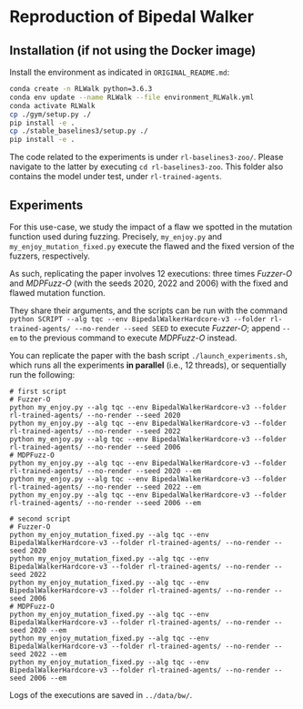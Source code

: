 # Reproduction of Bipedal Walker

## Installation (if not using the Docker image)

Install the environment as indicated in `ORIGINAL_README.md`:
```bash
conda create -n RLWalk python=3.6.3
conda env update --name RLWalk --file environment_RLWalk.yml
conda activate RLWalk
cp ./gym/setup.py ./
pip install -e .
cp ./stable_baselines3/setup.py ./
pip install -e .
```
The code related to the experiments is under `rl-baselines3-zoo/`. Please navigate to the latter by executing `cd rl-baselines3-zoo`.
This folder also contains the model under test, under `rl-trained-agents`.

## Experiments

For this use-case, we study the impact of a flaw we spotted in the mutation function used during fuzzing. Precisely, `my_enjoy.py` and `my_enjoy_mutation_fixed.py` execute the flawed and the fixed version of the fuzzers, respectively.

As such, replicating the paper involves 12 executions: three times *Fuzzer-O* and *MDPFuzz-O* (with the seeds 2020, 2022 and 2006) with the fixed and flawed mutation function.

They share their arguments, and the scripts can be run with the command `python SCRIPT --alg tqc --env BipedalWalkerHardcore-v3 --folder rl-trained-agents/ --no-render --seed SEED` to execute *Fuzzer-O*; append `--em` to the previous command to execute *MDPFuzz-O* instead.

You can replicate the paper with the bash script `./launch_experiments.sh`, which runs all the experiments **in parallel** (i.e., 12 threads), or sequentially run the following:
```
# first script
# Fuzzer-O
python my_enjoy.py --alg tqc --env BipedalWalkerHardcore-v3 --folder rl-trained-agents/ --no-render --seed 2020
python my_enjoy.py --alg tqc --env BipedalWalkerHardcore-v3 --folder rl-trained-agents/ --no-render --seed 2022
python my_enjoy.py --alg tqc --env BipedalWalkerHardcore-v3 --folder rl-trained-agents/ --no-render --seed 2006
# MDPFuzz-O
python my_enjoy.py --alg tqc --env BipedalWalkerHardcore-v3 --folder rl-trained-agents/ --no-render --seed 2020 --em
python my_enjoy.py --alg tqc --env BipedalWalkerHardcore-v3 --folder rl-trained-agents/ --no-render --seed 2022 --em
python my_enjoy.py --alg tqc --env BipedalWalkerHardcore-v3 --folder rl-trained-agents/ --no-render --seed 2006 --em

# second script
# Fuzzer-O
python my_enjoy_mutation_fixed.py --alg tqc --env BipedalWalkerHardcore-v3 --folder rl-trained-agents/ --no-render --seed 2020
python my_enjoy_mutation_fixed.py --alg tqc --env BipedalWalkerHardcore-v3 --folder rl-trained-agents/ --no-render --seed 2022
python my_enjoy_mutation_fixed.py --alg tqc --env BipedalWalkerHardcore-v3 --folder rl-trained-agents/ --no-render --seed 2006
# MDPFuzz-O
python my_enjoy_mutation_fixed.py --alg tqc --env BipedalWalkerHardcore-v3 --folder rl-trained-agents/ --no-render --seed 2020 --em
python my_enjoy_mutation_fixed.py --alg tqc --env BipedalWalkerHardcore-v3 --folder rl-trained-agents/ --no-render --seed 2022 --em
python my_enjoy_mutation_fixed.py --alg tqc --env BipedalWalkerHardcore-v3 --folder rl-trained-agents/ --no-render --seed 2006 --em
```

Logs of the executions are saved in `../data/bw/`.